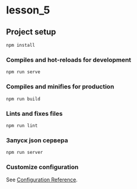 # lesson_5

## Project setup
```
npm install
```

### Compiles and hot-reloads for development
```
npm run serve
```

### Compiles and minifies for production
```
npm run build
```

### Lints and fixes files
```
npm run lint
```
### Запуск json сервера
```
npm run server
```

### Customize configuration
See [Configuration Reference](https://cli.vuejs.org/config/).

